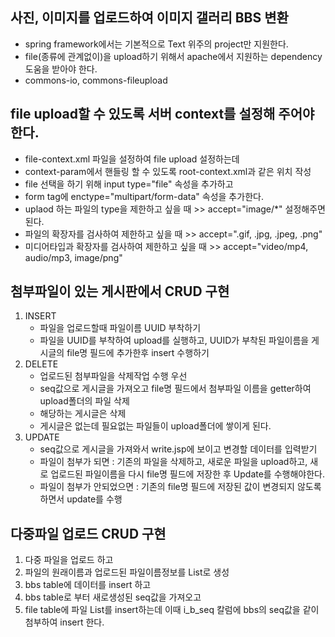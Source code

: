 ## 사진, 이미지를 업로드하여 이미지 갤러리 BBS 변환

* spring framework에서는 기본적으로 Text 위주의 project만 지원한다.
* file(종류에 관계없이)을 upload하기 위해서 apache에서 지원하는 dependency 도움을 받아야 한다.
* commons-io, commons-fileupload

## file upload할 수 있도록 서버 context를 설정해 주어야한다.
* file-context.xml 파일을 설정하여 file upload 설정하는데
* context-param에서 핸들링 할 수 있도록 root-context.xml과 같은 위치 작성
* file 선택을 하기 위해 input type="file" 속성을 추가하고
* form tag에 enctype="multipart/form-data" 속성을 추가한다.
* uplaod 하는 파일의 type을 제한하고 싶을 때 >> accept="image/*" 설정해주면 된다.
* 파일의 확장자를 검사하여 제한하고 싶을 때 >> accept=".gif, .jpg, .jpeg, .png"
* 미디어타입과 확장자를 검사하여 제한하고 싶을 때 >> accept="video/mp4, audio/mp3, image/png"

## 첨부파일이 있는 게시판에서 CRUD 구현
1. INSERT  
	- 파일을 업로드할때 파일이름 UUID 부착하기  
	- 파일을 UUID를 부착하여 upload를 실행하고, UUID가 부착된 파일이름을 게시글의 file명 필드에 추가한후 insert 수행하기  
2. DELETE  
	- 업로드된 첨부파일을 삭제작업 수행 우선  
	- seq값으로 게시글을 가져오고 file명 필드에서 첨부파일 이름을 getter하여 upload폴더의 파일 삭제  
	- 해당하는 게시글은 삭제  
	- 게시글은 없는데 필요없는 파일들이 upload폴더에 쌓이게 된다.  
3. UPDATE  
	- seq값으로 게시글을 가져와서 write.jsp에 보이고 변경할 데이터를 입력받기  
	- 파일이 첨부가 되면 : 기존의 파일을 삭제하고, 새로운 파일을 upload하고, 새로 업로드된 파일이름을 다시 file명 필드에 저장한 후 Update를 수행해야한다.  
	- 파일이 첨부가 안되었으면 : 기존의 file명 필드에 저장된 값이 변경되지 않도록 하면서 update를 수행  

## 다중파일 업로드 CRUD 구현
1. 다중 파일을 업로드 하고
2. 파일의 원래이름과 업로드된 파일이름정보를 List로 생성
3. bbs table에 데이터를 insert 하고
4. bbs table로 부터 새로생성된 seq값을 가져오고
5. file table에 파일 List를 insert하는데 이때 i_b_seq 칼럼에 bbs의 seq값을 같이 첨부하여 insert 한다.